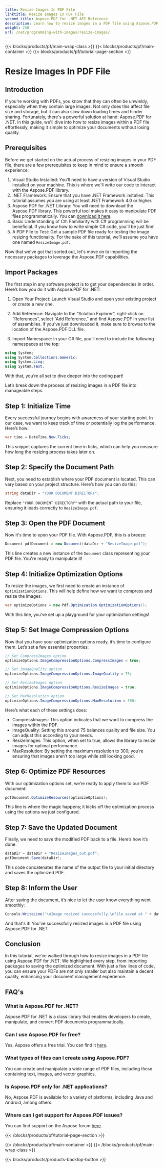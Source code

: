 ```yaml
---
title: Resize Images In PDF File
linktitle: Resize Images In PDF File
second_title: Aspose.PDF for .NET API Reference
description: Learn how to resize images in a PDF file using Aspose.PDF for .NET with this detailed guide. Optimize file size without losing quality.
weight: 250
url: /net/programming-with-images/resize-images/
---
```


{{< blocks/products/pf/main-wrap-class >}}
{{< blocks/products/pf/main-container >}}
{{< blocks/products/pf/tutorial-page-section >}}

# Resize Images In PDF File

## Introduction

If you're working with PDFs, you know that they can often be unwieldy, especially when they contain large images. Not only does this affect file size and storage, but it can also slow down loading times and hinder sharing. Fortunately, there's a powerful solution at hand: Aspose.PDF for .NET. In this guide, we'll dive into how to resize images within a PDF file effortlessly, making it simple to optimize your documents without losing quality.

## Prerequisites

Before we get started on the actual process of resizing images in your PDF file, there are a few prerequisites to keep in mind to ensure a smooth experience:

1. Visual Studio Installed: You'll need to have a version of Visual Studio installed on your machine. This is where we'll write our code to interact with the Aspose.PDF library.
2. .NET Framework: Ensure that you have .NET Framework installed. This tutorial assumes you are using at least .NET Framework 4.0 or higher.
3. Aspose.PDF for .NET Library: You will need to download the Aspose.PDF library. This powerful tool makes it easy to manipulate PDF files programmatically. You can [download it here](https://releases.aspose.com/pdf/net/).
4. Basic Understanding of C#: Familiarity with C# programming will be beneficial. If you know how to write simple C# code, you'll be just fine!
5. A PDF File to Test: Get a sample PDF file ready for testing the image resizing functionality. For the sake of this tutorial, we’ll assume you have one named `ResizeImage.pdf`.

Now that we’ve got that sorted out, let's move on to importing the necessary packages to leverage the Aspose.PDF capabilities.

## Import Packages

The first step in any software project is to get your dependencies in order. Here’s how you do it with Aspose.PDF for .NET:

1. Open Your Project: Launch Visual Studio and open your existing project or create a new one.

2. Add Reference: Navigate to the “Solution Explorer”, right-click on “References”, select “Add Reference,” and find Aspose.PDF in your list of assemblies. If you’ve just downloaded it, make sure to browse to the location of the Aspose.PDF DLL file.

3. Import Namespace: In your C# file, you’ll need to include the following namespaces at the top:

```csharp
using System;
using System.Collections.Generic;
using System.Linq;
using System.Text;
```

With that, you’re all set to dive deeper into the coding part!

Let’s break down the process of resizing images in a PDF file into manageable steps.

## Step 1: Initialize Time

Every successful journey begins with awareness of your starting point. In our case, we want to keep track of time or potentially log the performance. Here’s how:

```csharp
var time = DateTime.Now.Ticks;
```

This snippet captures the current time in ticks, which can help you measure how long the resizing process takes later on.

## Step 2: Specify the Document Path

Next, you need to establish where your PDF document is located. This can vary based on your project structure. Here’s how you can do this:

```csharp
string dataDir = "YOUR DOCUMENT DIRECTORY";
```

Replace `"YOUR DOCUMENT DIRECTORY"` with the actual path to your file, ensuring it leads correctly to `ResizeImage.pdf`.

## Step 3: Open the PDF Document

Now it's time to open your PDF file. With Aspose.PDF, this is a breeze:

```csharp
Document pdfDocument = new Document(dataDir + "ResizeImage.pdf");
```

This line creates a new instance of the `Document` class representing your PDF file. You're ready to manipulate it!

## Step 4: Initialize Optimization Options

To resize the images, we first need to create an instance of `OptimizationOptions`. This will help define how we want to compress and resize the images:

```csharp
var optimizeOptions = new Pdf.Optimization.OptimizationOptions();
```

With this line, you’ve set up a playground for your optimization settings!

## Step 5: Set Image Compression Options

Now that you have your optimization options ready, it’s time to configure them. Let’s set a few essential properties:

```csharp
// Set CompressImages option
optimizeOptions.ImageCompressionOptions.CompressImages = true;

// Set ImageQuality option
optimizeOptions.ImageCompressionOptions.ImageQuality = 75;

// Set ResizeImages option
optimizeOptions.ImageCompressionOptions.ResizeImages = true;

// Set MaxResolution option
optimizeOptions.ImageCompressionOptions.MaxResolution = 300;
```

Here’s what each of these settings does:
- CompressImages: This option indicates that we want to compress the images within the PDF.
- ImageQuality: Setting this around 75 balances quality and file size. You can adjust this according to your needs.
- ResizeImages: This option, when set to true, allows the library to resize images for optimal performance.
- MaxResolution: By setting the maximum resolution to 300, you’re ensuring that images aren't too large while still looking good.

## Step 6: Optimize PDF Resources

With our optimization options set, we’re ready to apply them to our PDF document:

```csharp
pdfDocument.OptimizeResources(optimizeOptions);
```

This line is where the magic happens; it kicks off the optimization process using the options we just configured.

## Step 7: Save the Updated Document

Finally, we need to save the modified PDF back to a file. Here’s how it’s done:

```csharp
dataDir = dataDir + "ResizeImages_out.pdf";
pdfDocument.Save(dataDir);
```

This code concatenates the name of the output file to your initial directory and saves the optimized PDF.

## Step 8: Inform the User

After saving the document, it’s nice to let the user know everything went smoothly:

```csharp
Console.WriteLine("\nImage resized successfully.\nFile saved at " + dataDir);
```

And that's it! You've successfully resized images in a PDF file using Aspose.PDF for .NET.

## Conclusion

In this tutorial, we’ve walked through how to resize images in a PDF file using Aspose.PDF for .NET. We highlighted every step, from importing packages to saving the optimized document. With just a few lines of code, you can ensure your PDFs are not only smaller but also maintain a decent quality, enhancing your document management experience.

## FAQ's

### What is Aspose.PDF for .NET?
Aspose.PDF for .NET is a class library that enables developers to create, manipulate, and convert PDF documents programmatically.

### Can I use Aspose.PDF for free?
Yes, Aspose offers a free trial. You can find it [here](https://releases.aspose.com/).

### What types of files can I create using Aspose.PDF?
You can create and manipulate a wide range of PDF files, including those containing text, images, and vector graphics.

### Is Aspose.PDF only for .NET applications?
No, Aspose.PDF is available for a variety of platforms, including Java and Android, among others.

### Where can I get support for Aspose.PDF issues?
You can find support on the Aspose forum [here](https://forum.aspose.com/c/pdf/10).

{{< /blocks/products/pf/tutorial-page-section >}}

{{< /blocks/products/pf/main-container >}}
{{< /blocks/products/pf/main-wrap-class >}}

{{< blocks/products/products-backtop-button >}}
